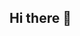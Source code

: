## Hi there 👋

<!--
### VikramR001

👋 Hi there! I'm Vikram.

🔭 I'm currently learning and exploring new technologies.
👯 I'm looking to collaborate on interesting projects.
🤔 Skills always sharpen your mind
💬 How to reach me: [vicky4122003@gmail.com](mailto:vicky4122003@gmail.com) | +91 6380150477
🔗 [LinkedIn](https://www.linkedin.com/in/vikram-vikram-943141248)
🔗 [My Portfolio (potentially)]()
🗣️ Pronouns: He/Him
Fun fact: Always eager to learn something new!
-->
